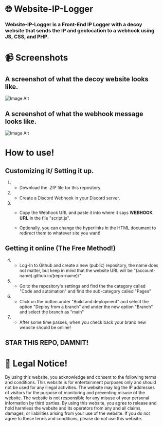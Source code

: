 # 🌐 Website-IP-Logger

### Website-IP-Logger is a Front-End IP Logger with a decoy website that sends the IP and geolocation to a webhook using JS, CSS, and PHP.

# 📹 Screenshots

## A screenshot of what the decoy website looks like.

![Image Alt](https://github.com/3elk/Website-IP-Logger/blob/86aa0d70a3685dc1cf9113f86db495e20a3726bd/Screenshot%202025-02-28%20213128.png)

## A screenshot of what the webhook message looks like.

![Image Alt](https://github.com/3elk/Website-IP-Logger/blob/7aad29194582229c55cab2e2ea374d660deee385/Screenshot%202025-03-02%20133258.png)

# How to use!

## Customizing it/ Setting it up.

1) - Download the .ZIP file for this repository.

2) - Create a Discord Webhook in your Discord server.

3) - Copy the Webhook URL and paste it into where it says 𝐖𝐄𝐁𝐇𝐎𝐎𝐊 𝐔𝐑𝐋 in the file "script.js".
  
   - Optionally, you can change the hyperlinks in the HTML document to redirect them to whatever site you want!

## Getting it online (The Free Method!)

4) - Log-In to Github and create a new (public) repository, the name does not matter, but keep in mind that the website URL will be "(account-name).github.io/(repo-name)/"

5) - Go to the repository's settings and find the the category called "Code and automation" and find the sub-category called "Pages"
  
6) - Click on the button under "Build and deployment" and select the option "Deploy from a branch" and under the new option "Branch" and select the branch as "main"

7) - After some time passes, when you check back your brand new website should be online!

## STAR THIS REPO, DAMNIT!

# 🚨 Legal Notice!

By using this website, you acknowledge and consent to the following terms and conditions. This website is for entertainment purposes only and should not be used for any illegal activities. The website may log the IP addresses of visitors for the purpose of monitoring and preventing misuse of the website. The website is not responsible for any misuse of your personal information by third parties. By using this website, you agree to release and hold harmless the website and its operators from any and all claims, damages, or liabilities arising from your use of the website. If you do not agree to these terms and conditions, please do not use this website.
